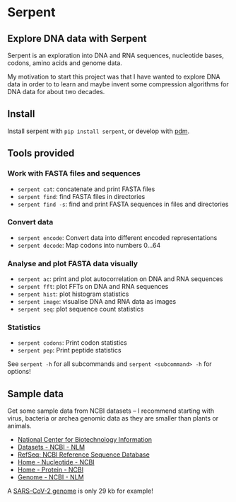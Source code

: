 # Serpent


## Explore DNA data with Serpent

Serpent is an exploration into DNA and RNA sequences, nucleotide
bases, codons, amino acids and genome data.

My motivation to start this project was that I have wanted to explore DNA data in order to to learn and maybe
invent some compression algorithms for DNA data for about two decades.


## Install

Install serpent with `pip install serpent`, or develop with [pdm](https://pdm.fming.dev/).


## Tools provided

### Work with FASTA files and sequences

* `serpent cat`: concatenate and print FASTA files
* `serpent find`: find FASTA files in directories
* `serpent find -s`: find and print FASTA sequences in files and directories

### Convert data

* `serpent encode`: Convert data into different encoded representations
* `serpent decode`: Map codons into numbers 0...64

### Analyse and plot FASTA data visually

* `serpent ac`: print and plot autocorrelation on DNA and RNA sequences
* `serpent fft`: plot FFTs on DNA and RNA sequences
* `serpent hist`: plot histogram statistics
* `serpent image`: visualise DNA and RNA data as images
* `serpent seq`: plot sequence count statistics

### Statistics

* `serpent codons`: Print codon statistics
* `serpent pep`: Print peptide statistics

See `serpent -h` for all subcommands and `serpent <subcommand> -h` for options!


## Sample data

Get some sample data from NCBI datasets – I recommend starting with virus, bacteria or
archea genomic data as they are smaller than plants or animals.

* [National Center for Biotechnology Information](https://www.ncbi.nlm.nih.gov/)
* [Datasets - NCBI - NLM](https://www.ncbi.nlm.nih.gov/datasets/)
* [RefSeq: NCBI Reference Sequence Database](https://www.ncbi.nlm.nih.gov/refseq/)
* [Home - Nucleotide - NCBI](https://www.ncbi.nlm.nih.gov/nuccore/)
* [Home - Protein - NCBI](https://www.ncbi.nlm.nih.gov/protein)
* [Genome - NCBI - NLM](https://www.ncbi.nlm.nih.gov/datasets/genome/)

A [SARS-CoV-2 genome](https://www.ncbi.nlm.nih.gov/nuccore/MN988713.1?report=fasta) is only 29 kb for example!
